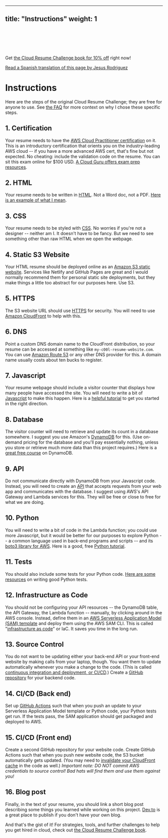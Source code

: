 
---
title: "Instructions"
weight: 1
---

<br>
<br>
<br>
<br>
<br>

<div class="info-msg">
   Get <a href="https://forrestbrazeal.gumroad.com/l/cloud-resume-challenge-book/website-offer">the Cloud Resume Challenge book for 10% off</a> right now!
</div>

[Read a Spanish translation of this page by Jesus Rodriguez](/instructions_es)

# Instructions
Here are the steps of the original Cloud Resume Challenge; they are free for anyone to use. See [the FAQ](https://cloudresumechallenge.dev/faq) for more context on why I chose these specific steps.

## 1. Certification

Your resume needs to have the [AWS Cloud Practitioner certification](https://aws.amazon.com/certification/certified-cloud-practitioner/) on it. This is an introductory certification that orients you on the industry-leading AWS cloud -- if you have a more advanced AWS cert, that's fine but not expected. No cheating: include the validation code on the resume. You can sit this exam online for $100 USD. [A Cloud Guru offers exam prep resources](https://acloud.guru/learn/aws-certified-cloud-practitioner). 

## 2. HTML

 Your resume needs to be written in [HTML](https://developer.mozilla.org/en-US/docs/Web/HTML). Not a Word doc, not a PDF. [Here is an example of what I mean](https://codepen.io/emzarts/pen/OXzmym).

## 3. CSS
Your resume needs to be styled with [CSS](https://www.w3schools.com/css/). No worries if you're not a designer -- neither am I. It doesn't have to be fancy. But we need to see something other than raw HTML when we open the webpage.

## 4. Static S3 Website
Your HTML resume should be deployed online as an [Amazon S3 static website](https://docs.aws.amazon.com/AmazonS3/latest/dev/WebsiteHosting.html). Services like Netlify and GitHub Pages are great and I would normally recommend them for personal static site deployments, but they make things a little too abstract for our purposes here. Use S3. 

## 5. HTTPS
The S3 website URL should use [HTTPS](https://www.cloudflare.com/learning/ssl/what-is-https/) for security. You will need to use [Amazon CloudFront](https://aws.amazon.com/blogs/networking-and-content-delivery/amazon-s3-amazon-cloudfront-a-match-made-in-the-cloud/) to help with this.

## 6. DNS
Point a custom DNS domain name to the CloudFront distribution, so your resume can be accessed at something like `my-c00l-resume-website.com`. You can use [Amazon Route 53](https://aws.amazon.com/route53/) or any other DNS provider for this. A domain name usually costs about ten bucks to register.

## 7. Javascript
Your resume webpage should include a visitor counter that displays how many people have accessed the site. You will need to write a bit of [Javascript](https://developer.mozilla.org/en-US/docs/Web/JavaScript) to make this happen. Here is a [helpful tutorial](https://www.codecademy.com/learn/introduction-to-javascript) to get you started in the right direction.

## 8. Database
The visitor counter will need to retrieve and update its count in a database somewhere. I suggest you use Amazon's [DynamoDB](https://aws.amazon.com/dynamodb/) for this. (Use on-demand pricing for the database and you'll pay essentially nothing, unless you store or retrieve much more data than this project requires.) Here is a [great free course](https://linuxacademy.com/course/dynamo-db-deep-dive/) on DynamoDB.

## 9. API
Do not communicate directly with DynamoDB from your Javascript code. Instead, you will need to create an [API](https://medium.com/@perrysetgo/what-exactly-is-an-api-69f36968a41f) that accepts requests from your web app and communicates with the database. I suggest using AWS's API Gateway and Lambda services for this. They will be free or close to free for what we are doing. 

## 10. Python
You will need to write a bit of code in the Lambda function; you could use more Javascript, but it would be better for our purposes to explore Python -- a common language used in back-end programs and scripts -- and its [boto3 library for AWS](https://boto3.amazonaws.com/v1/documentation/api/latest/index.html). Here is a good, free [Python tutorial](https://www.learnpython.org/).

## 11. Tests
You should also include some tests for your Python code. [Here are some resources](https://realpython.com/python-testing/) on writing good Python tests.

## 12. Infrastructure as Code
You should not be configuring your API resources -- the DynamoDB table, the API Gateway, the Lambda function -- manually, by clicking around in the AWS console. Instead, define them in an [AWS Serverless Application Model (SAM) template](https://aws.amazon.com/serverless/sam/) and deploy them using the AWS SAM CLI. This is called "[infrastructure as code](https://www.hashicorp.com/resources/what-is-infrastructure-as-code/)" or IaC. It saves you time in the long run.

## 13. Source Control
You do not want to be updating either your back-end API or your front-end website by making calls from your laptop, though. You want them to update automatically whenever you make a change to the code. (This is called [continuous integration and deployment, or CI/CD](https://help.github.com/en/actions/building-and-testing-code-with-continuous-integration/about-continuous-integration).) Create a [GitHub repository](https://help.github.com/en/github/creating-cloning-and-archiving-repositories/creating-a-new-repository) for your backend code. 

## 14. CI/CD (Back end)
Set up [GitHub Actions](https://help.github.com/en/actions/getting-started-with-github-actions/about-github-actions) such that when you push an update to your Serverless Application Model template or Python code, your Python tests get run. If the tests pass, the SAM application should get packaged and deployed to AWS.

## 15. CI/CD (Front end)
Create a second GitHub repository for your website code. Create GitHub Actions such that when you push new website code, the S3 bucket automatically gets updated. (You may need to [invalidate your CloudFront cache](https://docs.aws.amazon.com/AmazonCloudFront/latest/DeveloperGuide/Invalidation.html) in the code as well.) *Important note: DO NOT commit AWS credentials to source control! Bad hats will find them and use them against you!*

## 16. Blog post
Finally, in the text of your resume, you should link a short blog post describing some things you learned while working on this project. [Dev.to](https://dev.to) is a great place to publish if you don't have your own blog.

And that's the gist of it! For strategies, tools, and further challenges to help you get hired in cloud, check out <a href="https://forrestbrazeal.gumroad.com/l/cloud-resume-challenge-book">the Cloud Resume Challenge book</a>.
